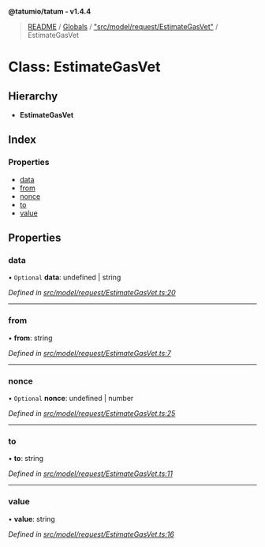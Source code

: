 **@tatumio/tatum - v1.4.4**

> [README](../README.md) / [Globals](../globals.md) / ["src/model/request/EstimateGasVet"](../modules/_src_model_request_estimategasvet_.md) / EstimateGasVet

# Class: EstimateGasVet

## Hierarchy

* **EstimateGasVet**

## Index

### Properties

* [data](_src_model_request_estimategasvet_.estimategasvet.md#data)
* [from](_src_model_request_estimategasvet_.estimategasvet.md#from)
* [nonce](_src_model_request_estimategasvet_.estimategasvet.md#nonce)
* [to](_src_model_request_estimategasvet_.estimategasvet.md#to)
* [value](_src_model_request_estimategasvet_.estimategasvet.md#value)

## Properties

### data

• `Optional` **data**: undefined \| string

*Defined in [src/model/request/EstimateGasVet.ts:20](https://github.com/tatumio/tatum-js/blob/c5d1e16/src/model/request/EstimateGasVet.ts#L20)*

___

### from

•  **from**: string

*Defined in [src/model/request/EstimateGasVet.ts:7](https://github.com/tatumio/tatum-js/blob/c5d1e16/src/model/request/EstimateGasVet.ts#L7)*

___

### nonce

• `Optional` **nonce**: undefined \| number

*Defined in [src/model/request/EstimateGasVet.ts:25](https://github.com/tatumio/tatum-js/blob/c5d1e16/src/model/request/EstimateGasVet.ts#L25)*

___

### to

•  **to**: string

*Defined in [src/model/request/EstimateGasVet.ts:11](https://github.com/tatumio/tatum-js/blob/c5d1e16/src/model/request/EstimateGasVet.ts#L11)*

___

### value

•  **value**: string

*Defined in [src/model/request/EstimateGasVet.ts:16](https://github.com/tatumio/tatum-js/blob/c5d1e16/src/model/request/EstimateGasVet.ts#L16)*
